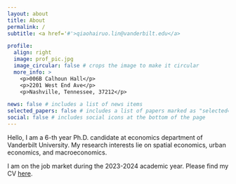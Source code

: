 ```yaml
---
layout: about
title: About
permalink: /
subtitle: <a href='#'>qiaohairuo.lin@vanderbilt.edu</a>

profile:
  align: right
  image: prof_pic.jpg
  image_circular: false # crops the image to make it circular
  more_info: >
    <p>006B Calhoun Hall</p>
    <p>2201 West End Ave</p>
    <p>Nashville, Tennessee, 37212</p>

news: false # includes a list of news items
selected_papers: false # includes a list of papers marked as "selected={true}"
social: false # includes social icons at the bottom of the page
---
```


Hello, I am a 6-th year Ph.D. candidate at economics department of Vanderbilt University. My research interests lie on spatial economics, urban economics, and macroeconomics.

I am on the job market during the 2023-2024 academic year. Please find my CV [here](assets/pdf/CV_academics.pdf).